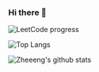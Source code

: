 ### Hi there 👋

![LeetCode progress](https://leetcode-badge.chyroc.cn/?name=zheeeng&refresh=true)

![Top Langs](https://github-readme-stats.vercel.app/api/top-langs/?username=zheeeng&layout=compact)

![Zheeeng's github stats](https://github-readme-stats.vercel.app/api?username=zheeeng&count_private=true&show_icons=true&theme=onedark)
